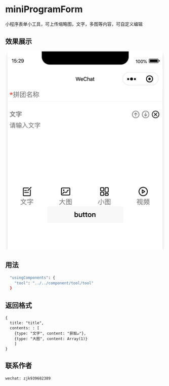 # miniProgramForm
小程序表单小工具，可上传缩略图，文字，多图等内容，可自定义编辑

## 效果展示
![image](https://github.com/939682389/miniProgramForm/blob/master/QQ20201001-153000%402x.png)

## 用法
```bash
  "usingComponents": {
    "tool": "../../component/tool/tool"
  }
```

## 返回格式
```
{
  title: "title", 
  contents: : [
    {type: "文字", content: "获取↵"},
    {type: "大图", content: Array(1)}
    ]
}
```

## 联系作者
```
wechat: zjk939682389
```
